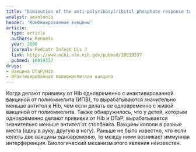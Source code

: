 ```yaml
---
title: "Diminution of the anti-polyribosylribitol phosphate response to a combined diphtheria-tetanus-acellular pertussis/Haemophilus influenzae type b vaccine by concurrent inactivated poliovirus vaccination"
analyst: amantonio
header: 'Комбинированные вакцины'
article:
  type: article
  authors: Rennels
  year: 2000
  journal: Pediatr Infect Dis J
  link: https://www.ncbi.nlm.nih.gov/pubmed/10819337
  pubmed: 10819337
drugs:
- Вакцина DTaP/Hib
- Инактивированная полиомиелитная вакцина
---
```


Когда делают прививку от Hib одновременно с инактивированной вакциной от полиомиелита (ИПВ), то вырабатываются значительно меньше антител к Hib, чем если делать ее одновременно с живой вакциной от полиомиелита.
Также обнаружилось, что у детей, которым одновременно делают прививки от Hib и DTaP, вырабатывается значительно меньше антител от столбняка.
Вакцины кололи в разные места (одну в руку, другую в ногу). Раньше не было известно, что если колоть две вакцины одновременно, то между ними возникает иммунная интерференция. Биологический механизм этого явления неизвестен.

